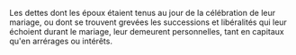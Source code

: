   
 Les dettes dont les époux étaient tenus au jour de la célébration de leur mariage, ou dont se trouvent grevées les successions et libéralités qui leur échoient durant le mariage, leur demeurent personnelles, tant en capitaux qu'en arrérages ou intérêts.  

  
